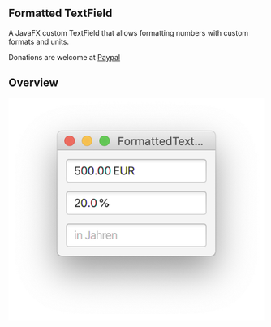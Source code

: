 ## Formatted TextField
A JavaFX custom TextField that allows formatting numbers with custom formats and units.

Donations are welcome at [Paypal](https://paypal.me/hans0l0)

## Overview
![Overview](https://raw.githubusercontent.com/HanSolo/formattedtextfield/master/FormattedTextField.png)
